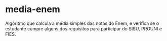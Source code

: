 # media-enem
Algoritmo que calcula a média simples das notas do Enem, e verifica se o estudante cumpre alguns dos requisitos para participar do SISU, PROUNI e FIES.
